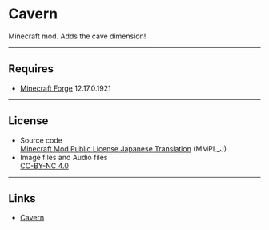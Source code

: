 # Cavern
Minecraft mod. Adds the cave dimension!

----
## Requires
* [Minecraft Forge](http://files.minecraftforge.net/) 12.17.0.1921

----
## License
* Source code  
[Minecraft Mod Public License Japanese Translation](https://dl.dropboxusercontent.com/u/51943112/MMPL_J.txt) (MMPL_J)
* Image files and Audio files  
[CC-BY-NC 4.0](http://creativecommons.org/licenses/by-nc/4.0/)

----
## Links
* [Cavern](http://minecraft.curseforge.com/projects/cavern)
